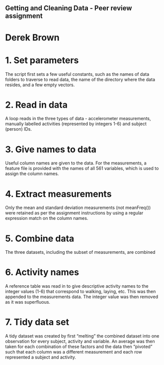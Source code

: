 ## Getting and Cleaning Data - Peer review assignment
# Derek Brown

# 1. Set parameters

The script first sets a few useful constants, such as the names of data folders to traverse to read data, the name of the directory where the data resides, and a few empty vectors.

# 2. Read in data

A loop reads in the three types of data - accelerometer measurements, manually labelled activities (represented by integers 1-6) and subject (person) IDs.

# 3. Give names to data

Useful column names are given to the data. For the measurements, a feature file is provided with the names of all 561 variables, which is used to assign the column names.

# 4. Extract measurements

Only the mean and standard deviation measurements (not meanFreq()) were retained as per the assignment instructions by using a regular expression match on the column names.

# 5. Combine data

The three datasets, including the subset of measurements, are combined

# 6. Activity names

A reference table was read in to give descriptive activity names to the integer values (1-6) that correspond to walking, laying, etc. This was then appended to the measurements data. The integer value was then removed as it was superfluous.

# 7. Tidy data set

A tidy dataset was created by first “melting” the combined dataset into one observation for every subject, activity and variable. An average was then taken for each combination of these factors and the data then “pivoted” such that each column was a different measurement and each row represented a subject and activity.